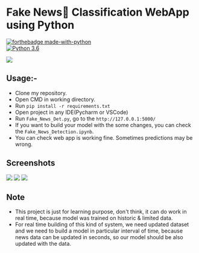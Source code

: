 #  Fake News📰 Classification WebApp using Python
[![forthebadge made-with-python](http://ForTheBadge.com/images/badges/made-with-python.svg)](https://www.python.org/)                 
[![Python 3.6](https://img.shields.io/badge/python-3.6-blue.svg)](https://www.python.org/downloads/release/python-360/)   


<img src="https://github.com/Spidy20/Fake_News_Detection/blob/master/fn.jpg">


## Usage:-

- Clone my repository.
- Open CMD in working directory.
- Run `pip install -r requirements.txt`
- Open project in any IDE(Pycharm or VSCode)
- Run `Fake_News_Det.py`, go to the `http://127.0.0.1:5000/`
- If you want to build your model with the some changes, you can check the `Fake_News_Detection.ipynb`.
- You can check web app is working fine. Sometimes predictions may be wrong.

## Screenshots

<img src="https://user-images.githubusercontent.com/54875003/177013627-847fb289-2ecd-4d3e-8b53-1d2d9ba45a15.png">
<img src="[https://user-images.githubusercontent.com/54875003/177013627-847fb289-2ecd-4d3e-8b53-1d2d9ba45a15.png](https://user-images.githubusercontent.com/54875003/177013658-d6c3f7b6-af3f-481c-b297-8c552d41dee2.png)">
<img src="[https://user-images.githubusercontent.com/54875003/177013627-847fb289-2ecd-4d3e-8b53-1d2d9ba45a15.png](https://user-images.githubusercontent.com/54875003/177013660-107cf212-975d-4ef3-b6c4-9c839ef9c62d.png)">


## Note
- This project is just for learning purpose, don't think, it can do work in real time, because model was trained on historic & limited data.
- For real time building of this kind of system, we need updated dataset and we need to build a model in particular interval of time, because news data can be updated in seconds, so our model should be also updated with the data.

